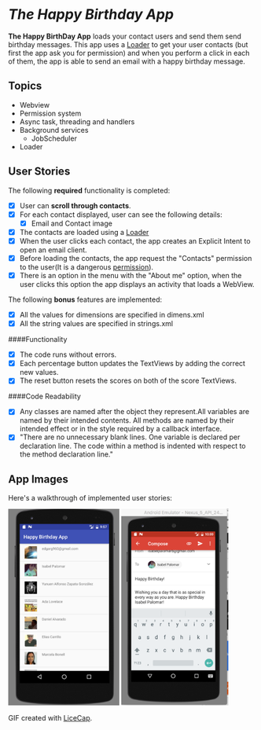 #  *The Happy Birthday App*

**The Happy BirthDay App** loads your contact users and send them send birthday messages. This app uses a [Loader](https://developer.android.com/reference/android/content/Loader.html) to get your user contacts (but first the app ask you for permission) and when you perform a click in each of them, the app is able to send an email with a happy birthday message.

## Topics

* Webview
* Permission system
* Async task, threading and handlers
* Background services
    - JobScheduler
* Loader


## User Stories

The following **required** functionality is completed:

* [x] User can **scroll through contacts**.
* [x] For each contact displayed, user can see the following details:
  * [x] Email and Contact image
* [x] The contacts are loaded using a [Loader](https://developer.android.com/reference/android/content/Loader.html)
* [x] When the user clicks each contact, the app creates an Explicit Intent to open an email client.
* [x] Before loading the contacts, the app request the "Contacts" permission to the user(It is a dangerous [permission](https://developer.android.com/training/permissions/index.html)).
* [x] There is an option in the menu with the "About me" option, when the user clicks this option the app displays an activity that loads a WebView.

The following **bonus** features are implemented:

* [x] All the values for dimensions are specified in dimens.xml
* [x] All the string values are specified in strings.xml

####Functionality
* [x] The code runs without errors.
* [x] Each percentage button updates the TextViews by adding the correct new values.
* [x] The reset button resets the scores on both of the score TextViews.

####Code Readability
* [x] Any classes are named after the object they represent.All variables are named by their intended contents. All methods are named by their intended effect or in the style required by a callback interface.
* [x] "There are no unnecessary blank lines. One variable is declared per declaration line. The code within a method is indented with respect to the method declaration line."

## App Images

Here's a walkthrough of implemented user stories:

<img src='https://github.com/IsabelPalomar/HappyBirthDayApp/blob/master/HappyBirthDayApp.png' title='Video Walkthrough' width='' alt='Video Walkthrough' height="400" width="200" />

<img src='https://github.com/IsabelPalomar/HappyBirthDayApp/blob/master/ComposeHBEmail.png' title='Video Walkthrough' width='' alt='Video Walkthrough' height="400" width="200"  />

GIF created with [LiceCap](http://www.cockos.com/licecap/).
